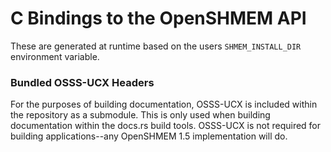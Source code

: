 # C Bindings to the OpenSHMEM API

These are generated at runtime based on the users `SHMEM_INSTALL_DIR` environment variable.

### Bundled OSSS-UCX Headers

For the purposes of building documentation, OSSS-UCX 
is included within the repository as a submodule. This is only used when building documentation
within the docs.rs build tools. OSSS-UCX is not required for building applications--any OpenSHMEM
1.5 implementation will do.

